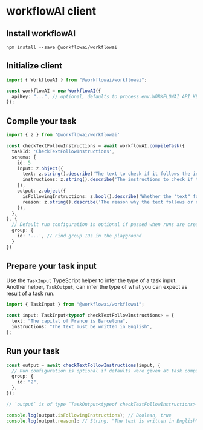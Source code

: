 # workflowAI client

## Install workflowAI

```
npm install --save @workflowai/workflowai
```

## Initialize client

```ts
import { WorkflowAI } from "@workflowai/workflowai";

const workflowAI = new WorkflowAI({
  apiKey: "...", // optional, defaults to process.env.WORKFLOWAI_API_KEY
});
```

## Compile your task

```ts
import { z } from '@workflowai/workflowai'

const checkTextFollowInstructions = await workflowAI.compileTask({
  taskId: 'CheckTextFollowInstructions',
  schema: {
    id: 5
    input: z.object({
      text: z.string().describe('The text to check if it follows the instructions in "instructions"'),
      instructions: z.string().describe('The instructions to check if the text follows'),
    }),
    output: z.object({
      isFollowingInstructions: z.bool().describe('Whether the "text" follows all the instructions or not'),
      reason: z.string().describe('The reason why the text follows or not the instructions'),
    }),
  },
}, {
  // Default run configuration is optional if passed when runs are created
  group: {
    id: '...', // Find group IDs in the playground
  }
})
```

## Prepare your task input

Use the `TaskInput` TypeScript helper to infer the type of a task input.
Another helper, `TaskOutput`, can infer the type of what you can expect as result of a task run.

```ts
import { TaskInput } from "@workflowai/workflowai";

const input: TaskInput<typeof checkTextFollowInstructions> = {
  text: "The capital of France is Barcelona",
  instructions: "The text must be written in English",
};
```

## Run your task

```ts
const output = await checkTextFollowInstructions(input, {
  // Run configuration is optional if defaults were given at task compilation
  group: {
    id: "2",
  },
});

// `output` is of type `TaskOutput<typeof checkTextFollowInstructions>`

console.log(output.isFollowingInstructions); // Boolean, true
console.log(output.reason); // String, "The text is written in English"
```
